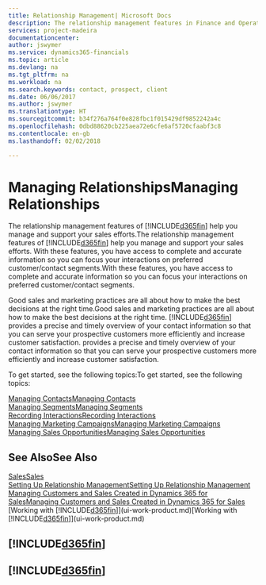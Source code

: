 ```yaml
---
title: Relationship Management| Microsoft Docs
description: The relationship management features in Finance and Operations, Business edition support your sales efforts and let you access information about contacts and prospects so you can serve customers efficiently.
services: project-madeira
documentationcenter: 
author: jswymer
ms.service: dynamics365-financials
ms.topic: article
ms.devlang: na
ms.tgt_pltfrm: na
ms.workload: na
ms.search.keywords: contact, prospect, client
ms.date: 06/06/2017
ms.author: jswymer
ms.translationtype: HT
ms.sourcegitcommit: b34f276a764f0e828fbc1f015429df9852242a4c
ms.openlocfilehash: 0dbd88620cb225aea72e6cfe6af5720cfaabf3c8
ms.contentlocale: en-gb
ms.lasthandoff: 02/02/2018

---
```

# <a name="managing-relationships"></a><span data-ttu-id="7a070-103">Managing Relationships</span><span class="sxs-lookup"><span data-stu-id="7a070-103">Managing Relationships</span></span>
<span data-ttu-id="7a070-104">The relationship management features of [!INCLUDE[d365fin](includes/d365fin_md.md)] help you manage and support your sales efforts.</span><span class="sxs-lookup"><span data-stu-id="7a070-104">The relationship management features of [!INCLUDE[d365fin](includes/d365fin_md.md)] help you manage and support your sales efforts.</span></span> <span data-ttu-id="7a070-105">With these features, you have access to complete and accurate information so you can focus your interactions on preferred customer/contact segments.</span><span class="sxs-lookup"><span data-stu-id="7a070-105">With these features, you have access to complete and accurate information so you can focus your interactions on preferred customer/contact segments.</span></span>

<span data-ttu-id="7a070-106">Good sales and marketing practices are all about how to make the best decisions at the right time.</span><span class="sxs-lookup"><span data-stu-id="7a070-106">Good sales and marketing practices are all about how to make the best decisions at the right time.</span></span> [!INCLUDE[d365fin](includes/d365fin_md.md)]<span data-ttu-id="7a070-107"> provides a precise and timely overview of your contact information so that you can serve your prospective customers more efficiently and increase customer satisfaction.</span><span class="sxs-lookup"><span data-stu-id="7a070-107"> provides a precise and timely overview of your contact information so that you can serve your prospective customers more efficiently and increase customer satisfaction.</span></span>

<span data-ttu-id="7a070-108">To get started, see the following topics:</span><span class="sxs-lookup"><span data-stu-id="7a070-108">To get started, see the following topics:</span></span>

[<span data-ttu-id="7a070-109">Managing Contacts</span><span class="sxs-lookup"><span data-stu-id="7a070-109">Managing Contacts</span></span>](marketing-contacts.md)  
[<span data-ttu-id="7a070-110">Managing Segments</span><span class="sxs-lookup"><span data-stu-id="7a070-110">Managing Segments</span></span>](marketing-segments.md)  
[<span data-ttu-id="7a070-111">Recording Interactions</span><span class="sxs-lookup"><span data-stu-id="7a070-111">Recording Interactions</span></span>](marketing-interactions.md)  
[<span data-ttu-id="7a070-112">Managing Marketing Campaigns</span><span class="sxs-lookup"><span data-stu-id="7a070-112">Managing Marketing Campaigns</span></span>](marketing-campaigns.md)  
[<span data-ttu-id="7a070-113">Managing Sales Opportunities</span><span class="sxs-lookup"><span data-stu-id="7a070-113">Managing Sales Opportunities</span></span>](marketing-manage-sales-opportunities.md)

## <a name="see-also"></a><span data-ttu-id="7a070-114">See Also</span><span class="sxs-lookup"><span data-stu-id="7a070-114">See Also</span></span>
[<span data-ttu-id="7a070-115">Sales</span><span class="sxs-lookup"><span data-stu-id="7a070-115">Sales</span></span>](sales-manage-sales.md)  
[<span data-ttu-id="7a070-116">Setting Up Relationship Management</span><span class="sxs-lookup"><span data-stu-id="7a070-116">Setting Up Relationship Management</span></span>](marketing-setup-marketing.md)  
[<span data-ttu-id="7a070-117">Managing Customers and Sales Created in Dynamics 365 for Sales</span><span class="sxs-lookup"><span data-stu-id="7a070-117">Managing Customers and Sales Created in Dynamics 365 for Sales</span></span>](marketing-integrate-dynamicscrm.md)  
<span data-ttu-id="7a070-118">[Working with [!INCLUDE[d365fin](includes/d365fin_md.md)]](ui-work-product.md)</span><span class="sxs-lookup"><span data-stu-id="7a070-118">[Working with [!INCLUDE[d365fin](includes/d365fin_md.md)]](ui-work-product.md)</span></span>  

## [!INCLUDE[d365fin](includes/free_trial_md.md)]  
## [!INCLUDE[d365fin](includes/training_link_md.md)]


